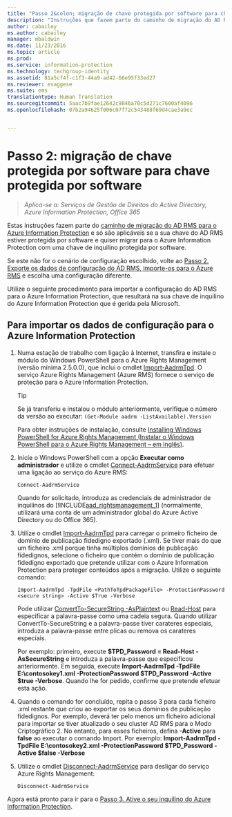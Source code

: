 ```yaml
---
title: "Passo 2&colon; migração de chave protegida por software para chave protegida por software | Azure Information Protection"
description: "Instruções que fazem parte do caminho de migração do AD RMS para o Azure Information Protection e só são aplicáveis se a sua chave do AD RMS estiver protegida por software e quiser migrar para o Azure Information Protection com uma chave de inquilino protegida por software."
author: cabailey
ms.author: cabailey
manager: mbaldwin
ms.date: 11/23/2016
ms.topic: article
ms.prod: 
ms.service: information-protection
ms.technology: techgroup-identity
ms.assetid: 81a5cf4f-c1f3-44a9-ad42-66e95f33ed27
ms.reviewer: esaggese
ms.suite: ems
translationtype: Human Translation
ms.sourcegitcommit: 5aac7b9fae12642c9846a70c5d271c7600af4096
ms.openlocfilehash: 07b2a94625f006c07f72c543488f69d4cae3a9ec


---
```



# <a name="step-2-software-protected-key-to-software-protected-key-migration"></a>Passo 2: migração de chave protegida por software para chave protegida por software

>*Aplica-se a: Serviços de Gestão de Direitos do Active Directory, Azure Information Protection, Office 365*


Estas instruções fazem parte do [caminho de migração do AD RMS para o Azure Information Protection](migrate-from-ad-rms-to-azure-rms.md) e só são aplicáveis se a sua chave do AD RMS estiver protegida por software e quiser migrar para o Azure Information Protection com uma chave de inquilino protegida por software. 

Se este não for o cenário de configuração escolhido, volte ao [Passo 2. Exporte os dados de configuração do AD RMS, importe-os para o Azure RMS](migrate-from-ad-rms-phase1.md#step-2-export-configuration-data-from-ad-rms-and-import-it-to-azure-information-protection) e escolha uma configuração diferente.

Utilize o seguinte procedimento para importar a configuração do AD RMS para o Azure Information Protection, que resultará na sua chave de inquilino do Azure Information Protection que é gerida pela Microsoft.

## <a name="to-import-the-configuration-data-to-azure-information-protection"></a>Para importar os dados de configuração para o Azure Information Protection

1.  Numa estação de trabalho com ligação à Internet, transfira e instale o módulo do Windows PowerShell para o Azure Rights Management (versão mínima 2.5.0.0), que inclui o cmdlet [Import-AadrmTpd](http://msdn.microsoft.com/library/azure/dn857523.aspx). O serviço Azure Rights Management (Azure RMS) fornece o serviço de proteção para o Azure Information Protection.

    > [!TIP]
    > Se já transferiu e instalou o módulo anteriormente, verifique o número da versão ao executar: `(Get-Module aadrm -ListAvailable).Version`

    Para obter instruções de instalação, consulte [Installing Windows PowerShell for Azure Rights Management (Instalar o Windows PowerShell para o Azure Rights Management – em inglês)](../deploy-use/install-powershell.md).

2.  Inicie o Windows PowerShell com a opção **Executar como administrador** e utilize o cmdlet [Connect-AadrmService](http://msdn.microsoft.com/library/azure/dn629415.aspx) para efetuar uma ligação ao serviço do Azure RMS:

    ```
    Connect-AadrmService
    ```
    Quando for solicitado, introduza as credenciais de administrador de inquilinos do [!INCLUDE[aad_rightsmanagement_1](../includes/aad_rightsmanagement_1_md.md)] (normalmente, utilizará uma conta de um administrador global do Azure Active Directory ou do Office 365).

3.  Utilize o cmdlet [Import-AadrmTpd](http://msdn.microsoft.com/library/azure/dn857523.aspx) para carregar o primeiro ficheiro de domínio de publicação fidedigno exportado (.xml). Se tiver mais do que um ficheiro .xml porque tinha múltiplos domínios de publicação fidedignos, selecione o ficheiro que contém o domínio de publicação fidedigno exportado que pretende utilizar com o Azure Information Protection para proteger conteúdos após a migração. Utilize o seguinte comando:

    ```
    Import-AadrmTpd -TpdFile <PathToTpdPackageFile> -ProtectionPassword <secure string> -Active $True -Verbose
    ```
    Pode utilizar [ConvertTo-SecureString -AsPlaintext](https://technet.microsoft.com/library/hh849818.aspx) ou [Read-Host](https://technet.microsoft.com/library/hh849945.aspx) para especificar a palavra-passe como uma cadeia segura. Quando utilizar ConvertTo-SecureString e a palavra-passe tiver carateres especiais, introduza a palavra-passe entre plicas ou remova os carateres especiais.
    
    Por exemplo: primeiro, execute **$TPD_Password = Read-Host -AsSecureString** e introduza a palavra-passe que especificou anteriormente. Em seguida, execute **Import-AadrmTpd -TpdFile E:\contosokey1.xml -ProtectionPassword $TPD_Password -Active $true -Verbose**. Quando lhe for pedido, confirme que pretende efetuar esta ação.
    
4.  Quando o comando for concluído, repita o passo 3 para cada ficheiro .xml restante que criou ao exportar os seus domínios de publicação fidedignos. Por exemplo, deverá ter pelo menos um ficheiro adicional para importar se tiver atualizado o seu cluster AD RMS para o Modo Criptográfico 2. No entanto, para esses ficheiros, defina **-Active** para **false** ao executar o comando Import. Por exemplo: **Import-AadrmTpd -TpdFile E:\contosokey2.xml -ProtectionPassword $TPD_Password -Active $false -Verbose**

5.  Utilize o cmdlet [Disconnect-AadrmService](http://msdn.microsoft.com/library/azure/dn629416.aspx) para desligar do serviço Azure Rights Management:

    ```
    Disconnect-AadrmService
    ```


Agora está pronto para ir para o [Passo 3. Ative o seu inquilino do Azure Information Protection](migrate-from-ad-rms-phase1.md#step-3-activate-your-azure-information-protection-tenant).





<!--HONumber=Nov16_HO4-->


